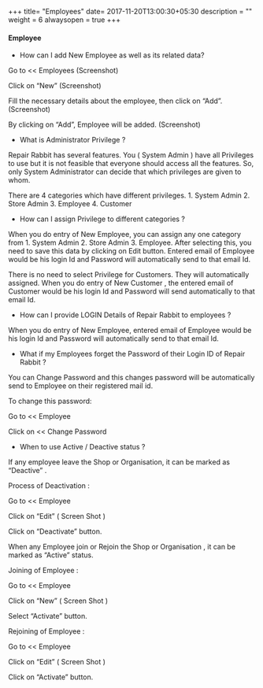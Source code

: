+++
title= "Employees"
date= 2017-11-20T13:00:30+05:30
description = ""
weight = 6
alwaysopen = true
+++

#### Employee 

* How can I add New Employee as well as its related data?

Go to << Employees 
         (Screenshot)

Click on “New”
         (Screenshot)

Fill the necessary details about the employee, then click on “Add”.
         (Screenshot) 

By clicking on “Add”, Employee will be added.
         (Screenshot) 


* What is Administrator Privilege ?

Repair Rabbit has several features. You ( System Admin ) have  all Privileges to use but it is not feasible that everyone should access all the features. So, only System Administrator can decide that which privileges are given to whom.  

There are 4 categories which have different privileges. 1. System Admin  2. Store Admin 3. Employee  4. Customer

* How can I assign Privilege to different categories  ?

When you do entry of New Employee, you can assign any one category from 1. System Admin  2. Store Admin 3. Employee. After selecting this, you need to save this data by clicking on Edit button. Entered email of Employee  would be his login Id and Password will automatically send to that email Id.

There is no need to select Privilege for Customers. They will automatically assigned.  When you do entry of New Customer , the entered email of Customer would be his login Id and Password will send automatically  to that email Id.


* How can I provide LOGIN Details of Repair Rabbit to employees ?

When you do entry of New Employee, entered email of Employee  would be his login Id and Password will automatically send to that email Id.


* What if my Employees forget the Password of their Login ID of Repair Rabbit ?

You can Change Password and this changes password will be automatically send to Employee on their registered mail id. 

To change this password:

Go to << Employee

Click on << Change Password



* When to use Active / Deactive status ?

If any employee leave the Shop or Organisation, it can be marked as “Deactive” . 

Process of Deactivation :

Go to << Employee

Click on “Edit” ( Screen Shot )

Click on “Deactivate” button.

When any Employee join or Rejoin the Shop or Organisation , it can be marked as “Active” status. 

Joining of Employee :

Go to << Employee

Click on “New” ( Screen Shot )

Select “Activate” button.


Rejoining of Employee :

Go to << Employee

Click on “Edit” ( Screen Shot )

Click on “Activate” button.


















